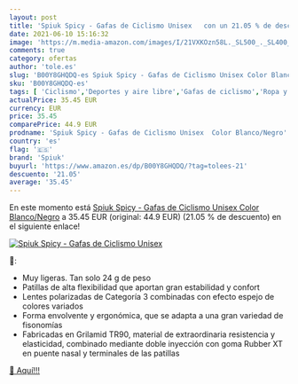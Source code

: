 ```yaml
---
layout: post
title: 'Spiuk Spicy - Gafas de Ciclismo Unisex   con un 21.05 % de descuento'
date: 2021-06-10 15:16:32
image: 'https://m.media-amazon.com/images/I/21VXKOzn58L._SL500_._SL400_.jpg'
comments: true
category: ofertas
author: 'tole.es'
slug: 'B00Y8GHQDQ-es Spiuk Spicy - Gafas de Ciclismo Unisex Color Blanco/Negro'
sku: 'B00Y8GHQDQ-es'
tags: [ 'Ciclismo','Deportes y aire libre','Gafas de ciclismo','Ropa y equipo para deportes','gafas','spiuk', ]
actualPrice: 35.45 EUR
currency: EUR
price: 35.45
comparePrice: 44.9 EUR
prodname: 'Spiuk Spicy - Gafas de Ciclismo Unisex  Color Blanco/Negro'
country: 'es'
flag: '🇪🇸'
brand: 'Spiuk'
buyurl: 'https://www.amazon.es/dp/B00Y8GHQDQ/?tag=tolees-21'
descuento: '21.05'
average: '35.45'
---
```


En este momento está [Spiuk Spicy - Gafas de Ciclismo Unisex  Color Blanco/Negro](https://www.amazon.es/dp/B00Y8GHQDQ/?tag=tolees-21) a 35.45 EUR (original: 44.9 EUR) (21.05 %  de descuento) en el siguiente enlace!

[![Spiuk Spicy - Gafas de Ciclismo Unisex  ](https://m.media-amazon.com/images/I/21VXKOzn58L._SL500_._SL400_.jpg)](https://www.amazon.es/dp/B00Y8GHQDQ/?tag=tolees-21)

🔎:

- Muy ligeras. Tan solo 24 g de peso
- Patillas de alta flexibilidad que aportan gran estabilidad y confort
- Lentes polarizadas de Categoría 3 combinadas con efecto espejo de colores variados
- Forma envolvente y ergonómica, que se adapta a una gran variedad de fisonomías
- Fabricadas en Grilamid TR90, material de extraordinaria resistencia y elasticidad, combinado mediante doble inyección con goma Rubber XT en puente nasal y terminales de las patillas

[🛒 Aquí!!!](https://www.amazon.es/dp/B00Y8GHQDQ/?tag=tolees-21)
